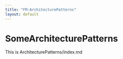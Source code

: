 ```yaml
---
title: "FM-ArchitecturePatterns"
layout: default
---
```


# SomeArchitecturePatterns

This is ArchitecturePatterns/index.md


